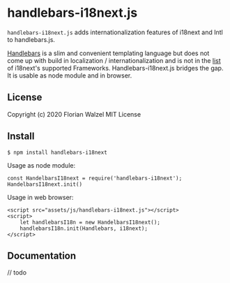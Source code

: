 # handlebars-i18next.js

`handlebars-i18next.js` adds internationalization features of i18next and Intl to handlebars.js.

[Handlebars](https://handlebarsjs.com/) is a slim and convenient templating language but does not come up with 
build in localization / internationalization and is not in the [list](https://www.i18next.com/overview/supported-frameworks) of i18next's supported Frameworks.
Handlebars-i18next.js bridges the gap. It is usable as node module and in browser.


## License

Copyright (c) 2020 Florian Walzel
MIT License

## Install

```
$ npm install handlebars-i18next
```

Usage as node module:
```
const HandelbarsI18next = require('handlebars-i18next');
HandelbarsI18next.init()
```

Usage in web browser:
```
<script src="assets/js/handlebars-i18next.js"></script>
<script>
    let handlebarsI18n = new HandelbarsI18next();
    handlebarsI18n.init(Handlebars, i18next);
</script>
```

## Documentation

// todo